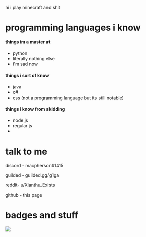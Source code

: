 hi i play minecraft and shit

# programming languages i know
#### things im a master at
- python
- literally nothing else
- i'm sad now
#### things i sort of know
- java
- c#
- css (not a programming language but its still notable)
#### things i know from skidding
- node.js
- regular js
-

# talk to me
discord - macpherson#1415

guilded - guilded.gg/g1ga

reddit- u/Xianthu_Exists

github - this page

# badges and stuff
<img align="center" src="https://github-readme-stats.vercel.app/api/?username=Errorcrafter&theme=prussian"/>
